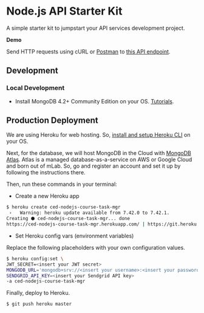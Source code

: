 # Node.js API Starter Kit

A simple starter kit to jumpstart your API services development project.

**Demo**

Send HTTP requests using cURL or [Postman](https://www.postman.com/) to [this API endpoint](https://ced-nodejs-course-task-mgr.herokuapp.com/).

## Development

### Local Development

- Install MongoDB 4.2+ Community Edition on your OS. [Tutorials](https://docs.mongodb.com/manual/installation/).

## Production Deployment

We are using Heroku for web hosting. So, [install and setup Heroku CLI](https://devcenter.heroku.com/articles/heroku-cli) on your OS.

Next, for the database, we will host MongoDB in the Cloud with [MongoDB Atlas](https://www.mongodb.com/cloud/atlas). Atlas is a managed database-as-a-service on AWS or Google Cloud and born out of mLab. So, go and register an account and set it up by following the instructions there.

Then, run these commands in your terminal:

- Create a new Heroku app

```sh
$ heroku create ced-nodejs-course-task-mgr
 ›   Warning: heroku update available from 7.42.0 to 7.42.1.
Creating ⬢ ced-nodejs-course-task-mgr... done
https://ced-nodejs-course-task-mgr.herokuapp.com/ | https://git.heroku.com/ced-nodejs-course-task-mgr.git
```

- Set Heroku config vars (environment variables)

Replace the following placeholders with your own configuration values.

```sh
$ heroku config:set \
JWT_SECRET=<insert your JWT secret>
MONGODB_URL='mongodb+srv://<insert your username>:<insert your password>@cluster0.lzk74.mongodb.net/task-manager-api?retryWrites=true&w=majority' \
SENDGRID_API_KEY=<insert your Sendgrid API key>
-a ced-nodejs-course-task-mgr
```

Finally, deploy to Heroku.

```sh
$ git push heroku master
```
